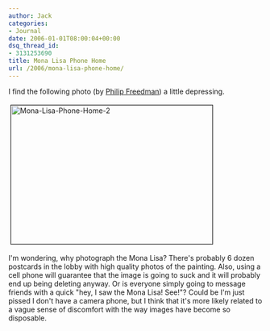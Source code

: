 ```yaml
---
author: Jack
categories:
- Journal
date: 2006-01-01T08:00:04+00:00
dsq_thread_id:
- 3131253690
title: Mona Lisa Phone Home
url: /2006/mona-lisa-phone-home/
---
```


I find the following photo (by [Philip Freedman](<http://www.photo.net/shared/community-member?user_id=844952>)) a little depressing. 


<img src="https://www.baty.net/files/mona-lisa-phone-home-2.jpg" height="275" width="400" border="1" hspace="4" vspace="4" alt="Mona-Lisa-Phone-Home-2" /> 

I'm wondering, why photograph the Mona Lisa? There's probably 6 dozen postcards in the lobby with high quality photos of the painting. Also, using a cell phone will guarantee that the image is going to suck and it will probably end up being deleting anyway. Or is everyone simply going to message friends with a quick "hey, I saw the Mona Lisa! See!"? Could be I'm just pissed I don't have a camera phone, but I think that it's more likely related to a vague sense of discomfort with the way images have become so disposable.